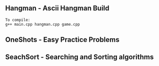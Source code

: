 ## Hangman - Ascii Hangman Build
    To compile:
    g++ main.cpp hangman.cpp game.cpp
    
## OneShots - Easy Practice Problems

## SeachSort - Searching and Sorting algorithms
